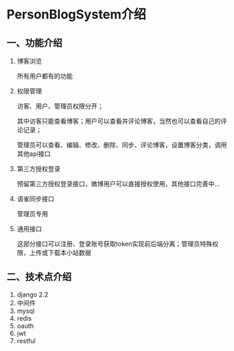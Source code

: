 # PersonBlogSystem介绍



## 一、功能介绍

1. 博客浏览

   所有用户都有的功能

2. 权限管理

   访客、用户、管理员权限分开；

   其中访客只能查看博客；用户可以查看并评论博客，当然也可以查看自己的评论记录；

   管理员可以查看、编辑、修改、删除、同步、评论博客，设置博客分类，调用其他api接口

3. 第三方授权登录

   预留第三方授权登录接口，微博用户可以直接授权使用，其他接口完善中...

4. 语雀同步接口

   管理员专用

5. 通用接口

   这部分接口可以注册、登录账号获取token实现前后端分离；管理员特殊权限，上传或下载本小站数据

## 二、技术点介绍

1. django 2.2
2. 中间件
3. mysql
4. redis
5. oauth
6. jwt
7. restful